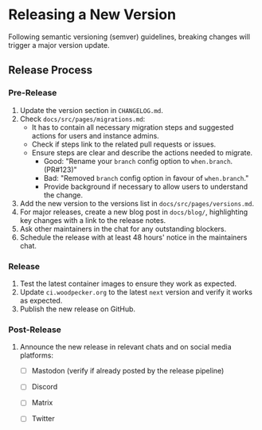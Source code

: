 # Releasing a New Version

Following semantic versioning (semver) guidelines, breaking changes will trigger a major version update.

## Release Process

### Pre-Release

1. Update the version section in `CHANGELOG.md`.
2. Check `docs/src/pages/migrations.md`:
   - It has to contain all necessary migration steps and suggested actions for users and instance admins.
   - Check if steps link to the related pull requests or issues.
   - Ensure steps are clear and describe the actions needed to migrate.
      - Good: "Rename your `branch` config option to `when.branch`. (PR#123)"
      - Bad: "Removed `branch` config option in favour of `when.branch`."
      - Provide background if necessary to allow users to understand the change.
2. Add the new version to the versions list in `docs/src/pages/versions.md`.
3. For major releases, create a new blog post in `docs/blog/`, highlighting key changes with a link to the release notes.
4. Ask other maintainers in the chat for any outstanding blockers.
5. Schedule the release with at least 48 hours' notice in the maintainers chat.

### Release

1. Test the latest container images to ensure they work as expected.
2. Update `ci.woodpecker.org` to the latest `next` version and verify it works as expected.
3. Publish the new release on GitHub.

### Post-Release

1. Announce the new release in relevant chats and on social media platforms:
   - [ ] Mastodon (verify if already posted by the release pipeline)
   - [ ] Discord
   - [ ] Matrix
   - [ ] Twitter

